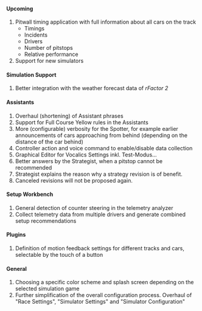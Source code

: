 #### Upcoming
  1. Pitwall timing application with full information about all cars on the track
     - Timings
	 - Incidents
	 - Drivers
	 - Number of pitstops
	 - Relative performance
  2. Support for new simulators

#### Simulation Support
  1. Better integration with the weather forecast data of *rFactor 2*

#### Assistants
  1. Overhaul (shortening) of Assistant phrases
  2. Support for Full Course Yellow rules in the Assistants
  3. More (configurable) verbosity for the Spotter, for example earlier announcements of cars approaching from behind (depending on the distance of the car behind)
  4. Controller action and voice command to enable/disable data collection
  5. Graphical Editor for Vocalics Settings inkl. Test-Modus...
  6. Better answers by the Strategist, when a pitstop cannot be recommended
  7. Strategist explains the reason why a strategy revision is of benefit.
  8. Canceled revisions will not be proposed again.

#### Setup Workbench
  1. General detection of counter steering in the telemetry analyzer
  2. Collect telemetry data from multiple drivers and generate combined setup recommendations

#### Plugins
  1. Definition of motion feedback settings for different tracks and cars, selectable by the touch of a button
  
#### General
  1. Choosing a specific color scheme and splash screen depending on the selected simulation game
  2. Further simplification of the overall configuration process. Overhaul of "Race Settings", "Simulator Settings" and "Simulator Configuration"